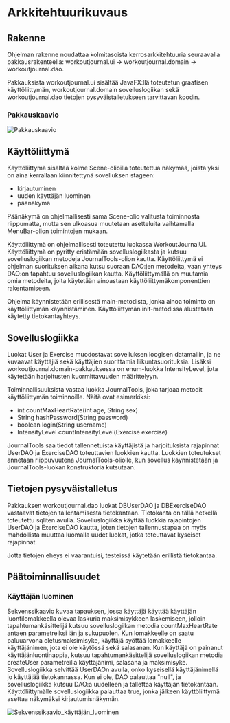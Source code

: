 # Arkkitehtuurikuvaus

## Rakenne

Ohjelman rakenne noudattaa kolmitasoista kerrosarkkitehtuuria seuraavalla pakkausrakenteella: workoutjournal.ui -> workoutjournal.domain -> workoutjournal.dao.

Pakkauksista workoutjournal.ui sisältää JavaFX:llä toteutetun graafisen käyttöliittymän, workoutjournal.domain sovelluslogiikan sekä workoutjournal.dao tietojen pysyväistalletukseen tarvittavan koodin. 

### Pakkauskaavio

![Pakkauskaavio](https://github.com/jp-tulijoki/ot-harjoitustyo/blob/master/dokumentaatio/kuvat/package%20diagram.jpg) 

## Käyttöliittymä

Käyttöliittymä sisältää kolme Scene-olioilla toteutettua näkymää, joista yksi on aina kerrallaan kiinnitettynä sovelluksen stageen:
- kirjautuminen
- uuden käyttäjän luominen
- päänäkymä

Päänäkymä on ohjelmallisesti sama Scene-olio valitusta toiminnosta riippumatta, mutta sen ulkoasua muutetaan asetteluita vaihtamalla MenuBar-olion toimintojen mukaan.

Käyttöliittymä on ohjelmallisesti toteutettu luokassa WorkoutJournalUI. Käyttöliittymä on pyritty eristämään sovelluslogiikasta ja kutsuu sovelluslogiikan metodeja JournalTools-olion kautta. Käyttöliittymä ei ohjelman suorituksen aikana kutsu suoraan DAO:jen metodeita, vaan yhteys DAO:on tapahtuu sovelluslogiikan kautta. Käyttöliittymällä on muutamia omia metodeita, joita käytetään ainoastaan käyttöliittymäkomponenttien rakentamiseen.

Ohjelma käynnistetään erillisestä main-metodista, jonka ainoa toiminto on käyttöliittymän käynnistäminen. Käyttöliittymän init-metodissa alustetaan käytetty tietokantayhteys.

## Sovelluslogiikka

Luokat User ja Exercise muodostavat sovelluksen loogisen datamallin, ja ne kuvaavat käyttäjiä sekä käyttäjien suorittamia liikuntasuorituksia. Lisäksi workoutjournal.domain-pakkauksessa on enum-luokka IntensityLevel, jota käytetään harjoitusten kuormittavuuden määrittelyyn.

Toiminnallisuuksista vastaa luokka JournalTools, joka tarjoaa metodit käyttöliittymän toiminnoille. Näitä ovat esimerkiksi:
- int countMaxHeartRate(int age, String sex)
- String hashPassword(String password)
- boolean login(String username)
- IntensityLevel countIntensityLevel(Exercise exercise)

JournalTools saa tiedot tallennetuista käyttäjistä ja harjoituksista rajapinnat UserDAO ja ExerciseDAO toteuttavien luokkien kautta. Luokkien toteutukset annetaan riippuvuutena JournalTools-oliolle, kun sovellus käynnistetään ja JournalTools-luokan konstruktoria kutsutaan.

## Tietojen pysyväistalletus

Pakkauksen workoutjournal.dao luokat DBUserDAO ja DBExerciseDAO vastaavat tietojen tallentamisesta tietokantaan. Tietokanta on tällä hetkellä toteutettu sqliten avulla. Sovelluslogiikka käyttää luokkia rajapintojen UserDAO ja ExerciseDAO kautta, joten tietojen tallennustapaa on myös mahdollista muuttaa luomalla uudet luokat, jotka toteuttavat kyseiset rajapinnat.

Jotta tietojen eheys ei vaarantuisi, testeissä käytetään erillistä tietokantaa.

## Päätoiminnallisuudet

### Käyttäjän luominen

Sekvenssikaavio kuvaa tapauksen, jossa käyttäjä käyttää käyttäjän luontilomakkeella olevaa laskuria maksimisykkeen laskemiseen, jolloin tapahtumankäsittelijä kutsuu sovelluslogiikan metodia countMaxHeartRate antaen parametreiksi iän ja sukupuolen. Kun lomakkeelle on saatu paluuarvona oletusmaksimisyke, käyttäjä syöttää lomakkeelle käyttäjänimen, jota ei ole käytössä sekä salasanan. Kun käyttäjä on painanut käyttäjänluontinappia, kutsuu tapahtumankäsittelijä sovelluslogiikan metodia createUser parametreilla käyttäjänimi, salasana ja maksimisyke. Sovelluslogiikka selvittää UserDAOn avulla, onko kyseisellä käyttäjänimellä jo käyttäjää tietokannassa. Kun ei ole, DAO palauttaa "null", ja sovelluslogiikka kutsuu DAO:a uudelleen ja tallettaa käyttäjän tietokantaan. Käyttöliittymälle sovelluslogiikka palauttaa true, jonka jälkeen käyttöliittymä asettaa näkymäksi kirjautumisnäkymän.

![Sekvenssikaavio_käyttäjän_luominen](https://github.com/jp-tulijoki/ot-harjoitustyo/blob/master/dokumentaatio/kuvat/sequenceDiagram_createUser.png)
